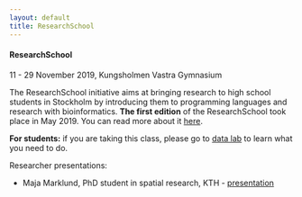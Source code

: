 ```yaml
---
layout: default
title: ResearchSchool
---
```


#### ResearchSchool 
11 - 29 November 2019, Kungsholmen Vastra Gymnasium


The ResearchSchool initiative aims at bringing research to high school students in Stockholm by introducing them to programming languages and research with bioinformatics. **The first edition** of the ResearchSchool took place in May 2019. You can read more about it [here][1].


**For students:** if you are taking this class, please go to [data lab][2] to learn what you need to do.

Researcher presentations:
 - Maja Marklund, PhD student in spatial research, KTH - [presentation][3]




[1]: https://www.scilifelab.se/news/scilifelab-brings-research-to-school/
[2]: instructions.md
[3]: slides/MajaMarklund-presentation.pdf
